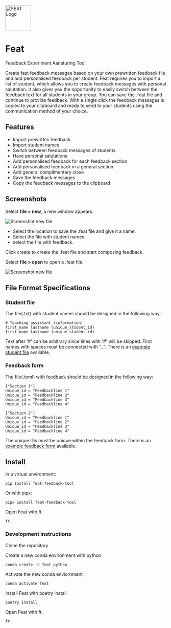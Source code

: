 <img src="src/feat/resources/FT-logo128.jpg" alt="FEAT Logo" width="80" height="80">

# Feat
Feedback Experiment Aansturing Tool

Create fast feedback messages based on your own prewritten feedback file and add personalised feedback per student. Feat requires you to import a list of student, which allows you to create feedback messages with personal salutation. It also gives you the opportunity to easily switch between the feedback text for all students in your group. You can save the .feat file and continue to provide feedback. With a single click the feedback messages is copied to your clipboard and ready to send to your students using the communication method of your choice. 

## Features
* Import prewritten feedback
* Import student names
* Switch between feedback messages of students
* Have personal salutations
* Add personalised feedback for each feedback section
* Add personalised feedback in a general section
* Add general complimentary close
* Save the feedback messages
* Copy the feedback messages to the clipboard

## Screenshots
Select **file > new**, a new window appears. 

![Screenshot new file](docs/images/Screenshot_new.png)

* Select the location to save the .feat file and give it a name.
* Select the file with student names.
* select the file with feedback.

Click create to create the .feat file and start composing feedback. 

Select **file > open** to open a .feat file. 

![Screenshot new file](docs/images/Screenshot_open.png)

## File Format Specifications
### Student file
The file(.txt) with student names should be designed in the following way:
```
# Teaching assistant (information)
first_name lastname (unique_student_id)
first_name lastname (unique_student_id)
```
Text after '#' can be arbitrary since lines with '#' will be skipped. First names with spaces must be connected with "_".
There is an [example student file](teststudenten.txt) available. 

### Feedback form
The file(.toml) with feedback should be designed in the following way:
```
["Section 1"]
Unique_id = "Feedbackline 1"
Unique_id = "Feedbackline 2"
Unique_id = "Feedbackline 3" 
Unique_id = "Feedbackline 4"

["Section 2"]
Unique_id = "Feedbackline 1"
Unique_id = "Feedbackline 2"
Unique_id = "Feedbackline 3"
Unique_id = "Feedbackline 4"

```
The unique IDs must be unique within the feedback form.
There is an [example feedback form](feedbackpunten.toml) available. 

## Install
In a virtual environment:
```
pip install feat-feedback-tool
```

Or with pipx:
```
pipx install feat-feedback-tool
```

Open Feat with ft. 
```
ft.
```

### Development instructions
Clone the repository

Create a new conda environment with python
```
conda create -n feat python
``` 
Activate the new conda enviornment
```
conda activate feat
```
Install Feat with poetry install
```
poetry install
```
Open Feat with ft. 
```
ft.
```